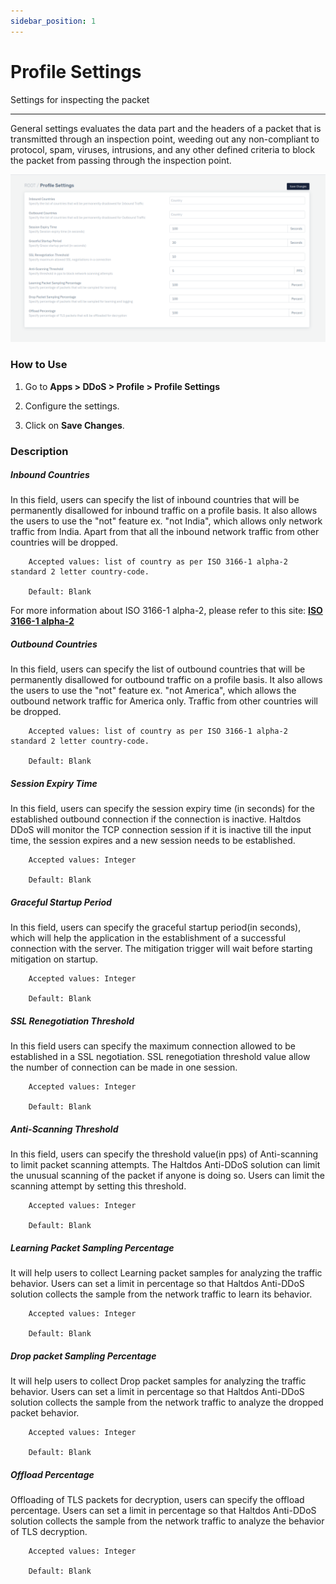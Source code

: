 ```yaml
---
sidebar_position: 1
---
```


# Profile Settings

Settings for inspecting the packet

---

General settings evaluates the data part and the headers of a packet that is transmitted through an inspection point, weeding out any non-compliant to protocol, spam, viruses, intrusions, and any other defined criteria to block the packet from passing through the inspection point.

![general_setting](/img/ddos/v7/docs/generalsetting.png)

### How to Use

1. Go to **Apps > DDoS > Profile > Profile Settings**

2. Configure the settings.

3. Click on **Save Changes**.


### Description

##### **Inbound Countries**

In this field, users can specify the list of inbound countries that will be permanently disallowed for inbound traffic on a profile basis. It also allows the users to use the "not" feature ex. "not India", which allows only network traffic from India. Apart from that all the inbound network traffic from other countries will be dropped.

```
    Accepted values: list of country as per ISO 3166-1 alpha-2 standard 2 letter country-code.

    Default: Blank  
```


For more information about ISO 3166-1 alpha-2, please refer to this site: [**ISO 3166-1 alpha-2**](https://en.wikipedia.org/wiki/ISO_3166-1_alpha-2)

##### **Outbound Countries**

In this field, users can specify the list of outbound countries that will be permanently disallowed for outbound traffic on a profile basis. It also allows the users to use the "not" feature ex. "not America", which allows the outbound network traffic for America only. Traffic from other countries will be dropped.

```
    Accepted values: list of country as per ISO 3166-1 alpha-2 standard 2 letter country-code.

    Default: Blank  
```


##### **Session Expiry Time**

In this field, users can specify the session expiry time (in seconds) for the established outbound connection if the connection is inactive. Haltdos DDoS will monitor the TCP connection session if it is inactive till the input time, the session expires and a new session needs to be established.

```
    Accepted values: Integer

    Default: Blank 
```


##### **Graceful Startup Period**

In this field, users can specify the graceful startup period(in seconds), which will help the application in the establishment of a successful connection with the server. The mitigation trigger will wait before starting mitigation on startup.

```
    Accepted values: Integer

    Default: Blank 
```


##### **SSL Renegotiation Threshold**

In this field users can specify the maximum connection allowed to be established in a SSL negotiation. SSL renegotiation threshold value allow the number of connection can be made in one session.

```
    Accepted values: Integer

    Default: Blank 
```


##### **Anti-Scanning Threshold**

In this field, users can specify the threshold value(in pps) of Anti-scanning to limit packet scanning attempts. The Haltdos Anti-DDoS solution can limit the unusual scanning of the packet if anyone is doing so. Users can limit the scanning attempt by setting this threshold.

```
    Accepted values: Integer

    Default: Blank 
```


##### **Learning Packet Sampling Percentage**

It will help users to collect Learning packet samples for analyzing the traffic behavior. Users can set a limit in percentage so that Haltdos Anti-DDoS solution collects the sample from the network traffic to learn its behavior.

```
    Accepted values: Integer

    Default: Blank 
```


##### **Drop packet Sampling Percentage**

It will help users to collect Drop packet samples for analyzing the traffic behavior. Users can set a limit in percentage so that Haltdos Anti-DDoS solution collects the sample from the network traffic to analyze the dropped packet behavior.

```
    Accepted values: Integer

    Default: Blank 
```


##### **Offload Percentage**

Offloading of TLS packets for decryption, users can specify the offload percentage. Users can set a limit in percentage so that Haltdos Anti-DDoS solution collects the sample from the network traffic to analyze the behavior of TLS decryption.

```
    Accepted values: Integer

    Default: Blank 
```


